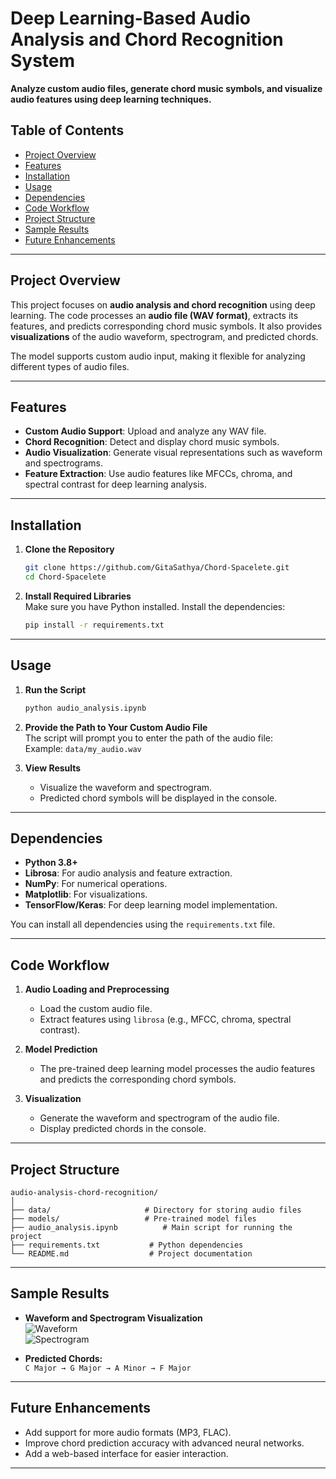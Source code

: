 # Deep Learning-Based Audio Analysis and Chord Recognition System  
**Analyze custom audio files, generate chord music symbols, and visualize audio features using deep learning techniques.**

## Table of Contents
- [Project Overview](#project-overview)  
- [Features](#features)  
- [Installation](#installation)  
- [Usage](#usage)  
- [Dependencies](#dependencies)  
- [Code Workflow](#code-workflow)  
- [Project Structure](#project-structure)  
- [Sample Results](#sample-results)  
- [Future Enhancements](#future-enhancements)  

---

## Project Overview  
This project focuses on **audio analysis and chord recognition** using deep learning. The code processes an **audio file (WAV format)**, extracts its features, and predicts corresponding chord music symbols. It also provides **visualizations** of the audio waveform, spectrogram, and predicted chords.

The model supports custom audio input, making it flexible for analyzing different types of audio files.

---

## Features  
- **Custom Audio Support**: Upload and analyze any WAV file.  
- **Chord Recognition**: Detect and display chord music symbols.  
- **Audio Visualization**: Generate visual representations such as waveform and spectrograms.  
- **Feature Extraction**: Use audio features like MFCCs, chroma, and spectral contrast for deep learning analysis.  

---

## Installation  

1. **Clone the Repository**  
   ```bash
   git clone https://github.com/GitaSathya/Chord-Spacelete.git
   cd Chord-Spacelete
   ```

2. **Install Required Libraries**  
   Make sure you have Python installed. Install the dependencies:  
   ```bash
   pip install -r requirements.txt
   ```

---

## Usage  

1. **Run the Script**  
   ```bash
   python audio_analysis.ipynb
   ```

2. **Provide the Path to Your Custom Audio File**  
   The script will prompt you to enter the path of the audio file:  
   Example: `data/my_audio.wav`  

3. **View Results**  
   - Visualize the waveform and spectrogram.  
   - Predicted chord symbols will be displayed in the console.  

---

## Dependencies  
- **Python 3.8+**  
- **Librosa**: For audio analysis and feature extraction.  
- **NumPy**: For numerical operations.  
- **Matplotlib**: For visualizations.  
- **TensorFlow/Keras**: For deep learning model implementation.  

You can install all dependencies using the `requirements.txt` file.

---

## Code Workflow  

1. **Audio Loading and Preprocessing**  
   - Load the custom audio file.  
   - Extract features using `librosa` (e.g., MFCC, chroma, spectral contrast).  

2. **Model Prediction**  
   - The pre-trained deep learning model processes the audio features and predicts the corresponding chord symbols.  

3. **Visualization**  
   - Generate the waveform and spectrogram of the audio file.  
   - Display predicted chords in the console.  

---

## Project Structure  
```
audio-analysis-chord-recognition/  
│  
├── data/                     # Directory for storing audio files  
├── models/                   # Pre-trained model files  
├── audio_analysis.ipynb          # Main script for running the project  
├── requirements.txt           # Python dependencies  
└── README.md                  # Project documentation  
```

---

## Sample Results  

- **Waveform and Spectrogram Visualization**  
  ![Waveform](https://example.com/waveform_image.png)  
  ![Spectrogram](https://example.com/spectrogram_image.png)  

- **Predicted Chords:**  
  `C Major → G Major → A Minor → F Major`

---

## Future Enhancements  
- Add support for more audio formats (MP3, FLAC).  
- Improve chord prediction accuracy with advanced neural networks.  
- Add a web-based interface for easier interaction.

---
